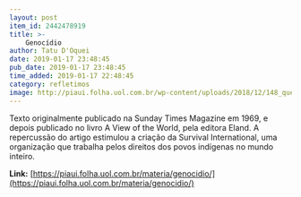 ```yaml
---
layout: post
item_id: 2442478919
title: >-
    Genocídio
author: Tatu D'Oquei
date: 2019-01-17 23:48:45
pub_date: 2019-01-17 23:48:45
time_added: 2019-01-17 22:48:45
category: refletimos
image: http://piaui.folha.uol.com.br/wp-content/uploads/2018/12/148_questoes-brasileiras-II_redes.jpg
---
```


Texto originalmente publicado na Sunday Times Magazine em 1969, e depois publicado no livro A View of the World, pela editora Eland. A repercussão do artigo estimulou a criação da Survival International, uma organização que trabalha pelos direitos dos povos indígenas no mundo inteiro.

**Link:** [https://piaui.folha.uol.com.br/materia/genocidio/](https://piaui.folha.uol.com.br/materia/genocidio/)

